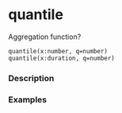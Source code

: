 # quantile

Aggregation function?

```
quantile(x:number, q=number)
quantile(x:duration, q=number)
```

### Description

### Examples
